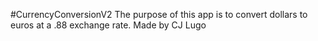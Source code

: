 #CurrencyConversionV2
The purpose of this app is to convert dollars to euros at a .88 exchange rate.
Made by CJ Lugo
